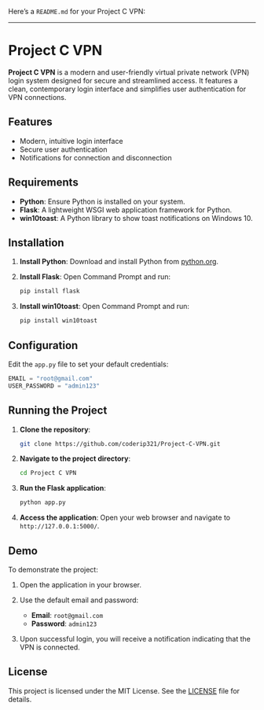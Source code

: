 Here’s a `README.md` for your Project C VPN:

---

# Project C VPN

**Project C VPN** is a modern and user-friendly virtual private network (VPN) login system designed for secure and streamlined access. It features a clean, contemporary login interface and simplifies user authentication for VPN connections.

## Features

- Modern, intuitive login interface
- Secure user authentication
- Notifications for connection and disconnection

## Requirements

- **Python**: Ensure Python is installed on your system.
- **Flask**: A lightweight WSGI web application framework for Python.
- **win10toast**: A Python library to show toast notifications on Windows 10.

## Installation

1. **Install Python**:
   Download and install Python from [python.org](https://www.python.org/).

2. **Install Flask**:
   Open Command Prompt and run:
   ```bash
   pip install flask
   ```

3. **Install win10toast**:
   Open Command Prompt and run:
   ```bash
   pip install win10toast
   ```

## Configuration

Edit the `app.py` file to set your default credentials:
```python
EMAIL = "root@gmail.com"
USER_PASSWORD = "admin123"
```

## Running the Project

1. **Clone the repository**:
   ```bash
   git clone https://github.com/coderip321/Project-C-VPN.git
   ```

2. **Navigate to the project directory**:
   ```bash
   cd Project C VPN 
   ```

3. **Run the Flask application**:
   ```bash
   python app.py
   ```

4. **Access the application**:
   Open your web browser and navigate to `http://127.0.0.1:5000/`.

## Demo

To demonstrate the project:

1. Open the application in your browser.
2. Use the default email and password:
   - **Email**: `root@gmail.com`
   - **Password**: `admin123`

3. Upon successful login, you will receive a notification indicating that the VPN is connected.

## License

This project is licensed under the MIT License. See the [LICENSE](LICENSE) file for details.

